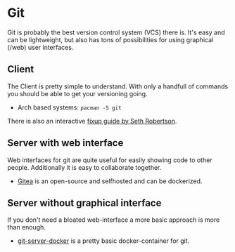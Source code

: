 # Git

Git is probably the best version control system (VCS) there is.
It's easy and can be lightweight, but also has tons of possibilities for using graphical (/web) user interfaces.

## Client

The Client is pretty simple to understand.
With only a handfull of commands you should be able to get your versioning going.

- Arch based systems: `pacman -S git`

There is also an interactive [fixup guide by Seth Robertson](https://sethrobertson.github.io/GitFixUm/fixup.html).

## Server with web interface

Web interfaces for git are quite useful for easily showing code to other people.
Additionally it is easy to collaborate together.

- [Gitea](gitea.md) is an open-source and selfhosted and can be dockerized.

## Server without graphical interface

If you don't need a bloated web-interface a more basic approach is more than enough.

- [git-server-docker](bare-git.md) is a pretty basic docker-container for git.

